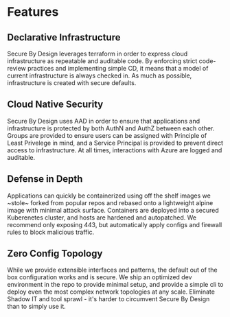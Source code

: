 # Features

## Declarative Infrastructure

Secure By Design leverages terraform in order to express cloud infrastructure as
repeatable and auditable code.  By enforcing strict code-review practices and
implementing simple CD, it means that a model of current infrastructure is
always checked in.  As much as possible, infrastructure is created with secure
defaults.

## Cloud Native Security

Secure By Design uses AAD in order to ensure that applications and infrastructure is
protected by both AuthN and AuthZ between each other.  Groups are provided
to ensure users can be assigned with Principle of Least Privelege in mind,
and a Service Principal is provided to prevent direct access to infrastructure.
At all times, interactions with Azure are logged and auditable.

## Defense in Depth

Applications can quickly be containerized using off the shelf images we ~stole~
forked from popular repos and rebased onto a lightweight alpine image with minimal
attack surface.  Containers are deployed into a secured Kuberenetes cluster, and
hosts are hardened and autopatched.  We recommend only exposing 443, but
automatically apply configs and firewall rules to block malicious traffic.

## Zero Config Topology

While we provide extensible interfaces and patterns, the default out of the box configuration
works and is secure.  We ship an optimized dev environment in the repo to provide minimal setup, and
provide a simple cli to deploy even the most complex network topologies at any scale.  Eliminate
Shadow IT and tool sprawl - it's harder to circumvent Secure By Design than to simply use it.
